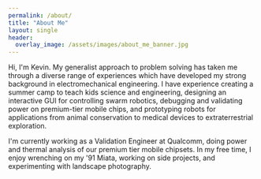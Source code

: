 ```yaml
---
permalink: /about/
title: "About Me"
layout: single
header:
  overlay_image: /assets/images/about_me_banner.jpg
---
```


Hi, I'm Kevin. My generalist approach to problem solving has taken me through a diverse range of experiences which have developed my strong background in electromechanical engineering. I have experience creating a summer camp to teach kids science and engineering, designing an interactive GUI for controlling swarm robotics, debugging and validating power on premium-tier mobile chips, and prototyping robots for applications from animal conservation to medical devices to extraterrestrial exploration.

I'm currently working as a Validation Engineer at Qualcomm, doing power and thermal analysis of our premium tier mobile chipsets. In my free time, I enjoy wrenching on my '91 Miata, working on side projects, and experimenting with landscape photography.